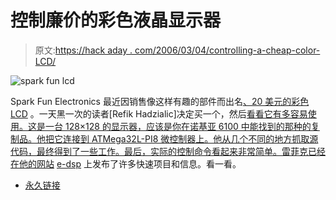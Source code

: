 # 控制廉价的彩色液晶显示器

> 原文:[https://hack aday . com/2006/03/04/controlling-a-cheap-color-LCD/](https://hackaday.com/2006/03/04/controlling-a-cheap-color-lcd/)

![spark fun lcd](../Images/ab2841ddb7b69764b1783191249758b6.png)

Spark Fun Electronics 最近因销售像这样有趣的部件而出名[、20 美元的彩色 LCD](http://www.sparkfun.com/commerce/product_info.php?products_id=569#) 。一天黑一次的读者[Refik Hadzialic]决定买一个，然后[看看它有多容易使用。这是一台 128×128 的显示器，应该是你在诺基亚 6100 中能找到的那种的复制品。他把它连接到 ATMega32L-PI8 微控制器上。他从几个不同的地方抓取源代码，最终得到了一些工作。最后，实际的控制命令看起来非常简单。雷菲克已经在他的网站](http://www.e-dsp.com/controlling-a-color-graphic-lcd-epson-s1d15g10-controller-with-an-atmel-avr-atmega32l/) [e-dsp](http://www.e-dsp.com/) 上发布了许多快速项目和信息。看一看。

*   [永久链接](http://www.e-dsp.com/controlling-a-color-graphic-lcd-epson-s1d15g10-controller-with-an-atmel-avr-atmega32l/)